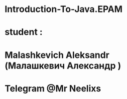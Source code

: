 # Introduction-To-Java.EPAM

# student :

# Malashkevich Aleksandr (Малашкевич Александр )
# Telegram @Mr Neelixs
